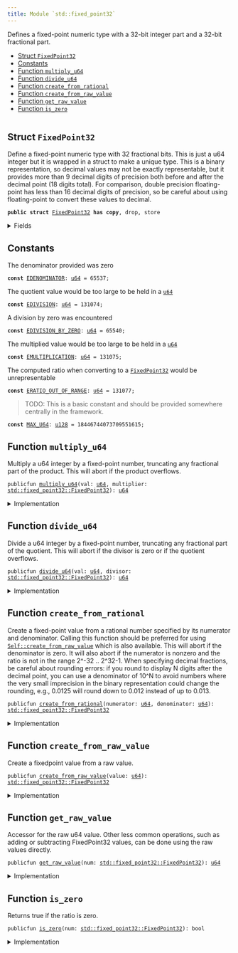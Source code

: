 ```yaml
---
title: Module `std::fixed_point32`
---
```


Defines a fixed-point numeric type with a 32-bit integer part and
a 32-bit fractional part.


-  [Struct `FixedPoint32`](#std_fixed_point32_FixedPoint32)
-  [Constants](#@Constants_0)
-  [Function `multiply_u64`](#std_fixed_point32_multiply_u64)
-  [Function `divide_u64`](#std_fixed_point32_divide_u64)
-  [Function `create_from_rational`](#std_fixed_point32_create_from_rational)
-  [Function `create_from_raw_value`](#std_fixed_point32_create_from_raw_value)
-  [Function `get_raw_value`](#std_fixed_point32_get_raw_value)
-  [Function `is_zero`](#std_fixed_point32_is_zero)


<pre><code></code></pre>



<a name="std_fixed_point32_FixedPoint32"></a>

## Struct `FixedPoint32`

Define a fixed-point numeric type with 32 fractional bits.
This is just a u64 integer but it is wrapped in a struct to
make a unique type. This is a binary representation, so decimal
values may not be exactly representable, but it provides more
than 9 decimal digits of precision both before and after the
decimal point (18 digits total). For comparison, double precision
floating-point has less than 16 decimal digits of precision, so
be careful about using floating-point to convert these values to
decimal.


<pre><code><b>public</b> <b>struct</b> <a href="std/fixed_point32.md#std_fixed_point32_FixedPoint32">FixedPoint32</a> <b>has</b> <b>copy</b>, drop, store
</code></pre>



<details>
<summary>Fields</summary>


<dl>
<dt>
<code>value: <a href="std/u64.md#std_u64">u64</a></code>
</dt>
<dd>
</dd>
</dl>


</details>

<a name="@Constants_0"></a>

## Constants


<a name="std_fixed_point32_EDENOMINATOR"></a>

The denominator provided was zero


<pre><code><b>const</b> <a href="std/fixed_point32.md#std_fixed_point32_EDENOMINATOR">EDENOMINATOR</a>: <a href="std/u64.md#std_u64">u64</a> = 65537;
</code></pre>



<a name="std_fixed_point32_EDIVISION"></a>

The quotient value would be too large to be held in a <code><a href="std/u64.md#std_u64">u64</a></code>


<pre><code><b>const</b> <a href="std/fixed_point32.md#std_fixed_point32_EDIVISION">EDIVISION</a>: <a href="std/u64.md#std_u64">u64</a> = 131074;
</code></pre>



<a name="std_fixed_point32_EDIVISION_BY_ZERO"></a>

A division by zero was encountered


<pre><code><b>const</b> <a href="std/fixed_point32.md#std_fixed_point32_EDIVISION_BY_ZERO">EDIVISION_BY_ZERO</a>: <a href="std/u64.md#std_u64">u64</a> = 65540;
</code></pre>



<a name="std_fixed_point32_EMULTIPLICATION"></a>

The multiplied value would be too large to be held in a <code><a href="std/u64.md#std_u64">u64</a></code>


<pre><code><b>const</b> <a href="std/fixed_point32.md#std_fixed_point32_EMULTIPLICATION">EMULTIPLICATION</a>: <a href="std/u64.md#std_u64">u64</a> = 131075;
</code></pre>



<a name="std_fixed_point32_ERATIO_OUT_OF_RANGE"></a>

The computed ratio when converting to a <code><a href="std/fixed_point32.md#std_fixed_point32_FixedPoint32">FixedPoint32</a></code> would be unrepresentable


<pre><code><b>const</b> <a href="std/fixed_point32.md#std_fixed_point32_ERATIO_OUT_OF_RANGE">ERATIO_OUT_OF_RANGE</a>: <a href="std/u64.md#std_u64">u64</a> = 131077;
</code></pre>



<a name="std_fixed_point32_MAX_U64"></a>

> TODO: This is a basic constant and should be provided somewhere centrally in the framework.


<pre><code><b>const</b> <a href="std/fixed_point32.md#std_fixed_point32_MAX_U64">MAX_U64</a>: <a href="std/u128.md#std_u128">u128</a> = 18446744073709551615;
</code></pre>



<a name="std_fixed_point32_multiply_u64"></a>

## Function `multiply_u64`

Multiply a u64 integer by a fixed-point number, truncating any
fractional part of the product. This will abort if the product
overflows.


<pre><code>publicfun <a href="std/fixed_point32.md#std_fixed_point32_multiply_u64">multiply_u64</a>(val: <a href="std/u64.md#std_u64">u64</a>, multiplier: <a href="std/fixed_point32.md#std_fixed_point32_FixedPoint32">std::fixed_point32::FixedPoint32</a>): <a href="std/u64.md#std_u64">u64</a>
</code></pre>



<details>
<summary>Implementation</summary>


<pre><code><b>public</b> <b>fun</b> <a href="std/fixed_point32.md#std_fixed_point32_multiply_u64">multiply_u64</a>(val: <a href="std/u64.md#std_u64">u64</a>, multiplier: <a href="std/fixed_point32.md#std_fixed_point32_FixedPoint32">FixedPoint32</a>): <a href="std/u64.md#std_u64">u64</a> {
    // The product of two 64 bit values <b>has</b> 128 bits, so perform the
    // multiplication with <a href="std/u128.md#std_u128">u128</a> types and keep the full 128 bit product
    // to avoid losing accuracy.
    <b>let</b> unscaled_product = val <b>as</b> <a href="std/u128.md#std_u128">u128</a> * (multiplier.value <b>as</b> <a href="std/u128.md#std_u128">u128</a>);
    // The unscaled product <b>has</b> 32 fractional bits (from the multiplier)
    // so rescale it by shifting away the low bits.
    <b>let</b> product = unscaled_product &gt;&gt; 32;
    // Check whether the value is too large.
    <b>assert</b>!(product &lt;= <a href="std/fixed_point32.md#std_fixed_point32_MAX_U64">MAX_U64</a>, <a href="std/fixed_point32.md#std_fixed_point32_EMULTIPLICATION">EMULTIPLICATION</a>);
    product <b>as</b> <a href="std/u64.md#std_u64">u64</a>
}
</code></pre>



</details>

<a name="std_fixed_point32_divide_u64"></a>

## Function `divide_u64`

Divide a u64 integer by a fixed-point number, truncating any
fractional part of the quotient. This will abort if the divisor
is zero or if the quotient overflows.


<pre><code>publicfun <a href="std/fixed_point32.md#std_fixed_point32_divide_u64">divide_u64</a>(val: <a href="std/u64.md#std_u64">u64</a>, divisor: <a href="std/fixed_point32.md#std_fixed_point32_FixedPoint32">std::fixed_point32::FixedPoint32</a>): <a href="std/u64.md#std_u64">u64</a>
</code></pre>



<details>
<summary>Implementation</summary>


<pre><code><b>public</b> <b>fun</b> <a href="std/fixed_point32.md#std_fixed_point32_divide_u64">divide_u64</a>(val: <a href="std/u64.md#std_u64">u64</a>, divisor: <a href="std/fixed_point32.md#std_fixed_point32_FixedPoint32">FixedPoint32</a>): <a href="std/u64.md#std_u64">u64</a> {
    // Check <b>for</b> division by zero.
    <b>assert</b>!(divisor.value != 0, <a href="std/fixed_point32.md#std_fixed_point32_EDIVISION_BY_ZERO">EDIVISION_BY_ZERO</a>);
    // First convert to 128 bits and then shift left to
    // add 32 fractional zero bits to the dividend.
    <b>let</b> scaled_value = val <b>as</b> <a href="std/u128.md#std_u128">u128</a> &lt;&lt; 32;
    <b>let</b> quotient = scaled_value / (divisor.value <b>as</b> <a href="std/u128.md#std_u128">u128</a>);
    // Check whether the value is too large.
    <b>assert</b>!(quotient &lt;= <a href="std/fixed_point32.md#std_fixed_point32_MAX_U64">MAX_U64</a>, <a href="std/fixed_point32.md#std_fixed_point32_EDIVISION">EDIVISION</a>);
    // the value may be too large, which will cause the cast to fail
    // with an arithmetic error.
    quotient <b>as</b> <a href="std/u64.md#std_u64">u64</a>
}
</code></pre>



</details>

<a name="std_fixed_point32_create_from_rational"></a>

## Function `create_from_rational`

Create a fixed-point value from a rational number specified by its
numerator and denominator. Calling this function should be preferred
for using <code><a href="std/fixed_point32.md#std_fixed_point32_create_from_raw_value">Self::create_from_raw_value</a></code> which is also available.
This will abort if the denominator is zero. It will also
abort if the numerator is nonzero and the ratio is not in the range
2^-32 .. 2^32-1. When specifying decimal fractions, be careful about
rounding errors: if you round to display N digits after the decimal
point, you can use a denominator of 10^N to avoid numbers where the
very small imprecision in the binary representation could change the
rounding, e.g., 0.0125 will round down to 0.012 instead of up to 0.013.


<pre><code>publicfun <a href="std/fixed_point32.md#std_fixed_point32_create_from_rational">create_from_rational</a>(numerator: <a href="std/u64.md#std_u64">u64</a>, denominator: <a href="std/u64.md#std_u64">u64</a>): <a href="std/fixed_point32.md#std_fixed_point32_FixedPoint32">std::fixed_point32::FixedPoint32</a>
</code></pre>



<details>
<summary>Implementation</summary>


<pre><code><b>public</b> <b>fun</b> <a href="std/fixed_point32.md#std_fixed_point32_create_from_rational">create_from_rational</a>(numerator: <a href="std/u64.md#std_u64">u64</a>, denominator: <a href="std/u64.md#std_u64">u64</a>): <a href="std/fixed_point32.md#std_fixed_point32_FixedPoint32">FixedPoint32</a> {
    // If the denominator is zero, this will <b>abort</b>.
    // Scale the numerator to have 64 fractional bits and the denominator
    // to have 32 fractional bits, so that the quotient will have 32
    // fractional bits.
    <b>let</b> scaled_numerator = numerator <b>as</b> <a href="std/u128.md#std_u128">u128</a> &lt;&lt; 64;
    <b>let</b> scaled_denominator = denominator <b>as</b> <a href="std/u128.md#std_u128">u128</a> &lt;&lt; 32;
    <b>assert</b>!(scaled_denominator != 0, <a href="std/fixed_point32.md#std_fixed_point32_EDENOMINATOR">EDENOMINATOR</a>);
    <b>let</b> quotient = scaled_numerator / scaled_denominator;
    <b>assert</b>!(quotient != 0 || numerator == 0, <a href="std/fixed_point32.md#std_fixed_point32_ERATIO_OUT_OF_RANGE">ERATIO_OUT_OF_RANGE</a>);
    // Return the quotient <b>as</b> a fixed-point number. We first need to check whether the cast
    // can succeed.
    <b>assert</b>!(quotient &lt;= <a href="std/fixed_point32.md#std_fixed_point32_MAX_U64">MAX_U64</a>, <a href="std/fixed_point32.md#std_fixed_point32_ERATIO_OUT_OF_RANGE">ERATIO_OUT_OF_RANGE</a>);
    <a href="std/fixed_point32.md#std_fixed_point32_FixedPoint32">FixedPoint32</a> { value: quotient <b>as</b> <a href="std/u64.md#std_u64">u64</a> }
}
</code></pre>



</details>

<a name="std_fixed_point32_create_from_raw_value"></a>

## Function `create_from_raw_value`

Create a fixedpoint value from a raw value.


<pre><code>publicfun <a href="std/fixed_point32.md#std_fixed_point32_create_from_raw_value">create_from_raw_value</a>(value: <a href="std/u64.md#std_u64">u64</a>): <a href="std/fixed_point32.md#std_fixed_point32_FixedPoint32">std::fixed_point32::FixedPoint32</a>
</code></pre>



<details>
<summary>Implementation</summary>


<pre><code><b>public</b> <b>fun</b> <a href="std/fixed_point32.md#std_fixed_point32_create_from_raw_value">create_from_raw_value</a>(value: <a href="std/u64.md#std_u64">u64</a>): <a href="std/fixed_point32.md#std_fixed_point32_FixedPoint32">FixedPoint32</a> {
    <a href="std/fixed_point32.md#std_fixed_point32_FixedPoint32">FixedPoint32</a> { value }
}
</code></pre>



</details>

<a name="std_fixed_point32_get_raw_value"></a>

## Function `get_raw_value`

Accessor for the raw u64 value. Other less common operations, such as
adding or subtracting FixedPoint32 values, can be done using the raw
values directly.


<pre><code>publicfun <a href="std/fixed_point32.md#std_fixed_point32_get_raw_value">get_raw_value</a>(num: <a href="std/fixed_point32.md#std_fixed_point32_FixedPoint32">std::fixed_point32::FixedPoint32</a>): <a href="std/u64.md#std_u64">u64</a>
</code></pre>



<details>
<summary>Implementation</summary>


<pre><code><b>public</b> <b>fun</b> <a href="std/fixed_point32.md#std_fixed_point32_get_raw_value">get_raw_value</a>(num: <a href="std/fixed_point32.md#std_fixed_point32_FixedPoint32">FixedPoint32</a>): <a href="std/u64.md#std_u64">u64</a> {
    num.value
}
</code></pre>



</details>

<a name="std_fixed_point32_is_zero"></a>

## Function `is_zero`

Returns true if the ratio is zero.


<pre><code>publicfun <a href="std/fixed_point32.md#std_fixed_point32_is_zero">is_zero</a>(num: <a href="std/fixed_point32.md#std_fixed_point32_FixedPoint32">std::fixed_point32::FixedPoint32</a>): bool
</code></pre>



<details>
<summary>Implementation</summary>


<pre><code><b>public</b> <b>fun</b> <a href="std/fixed_point32.md#std_fixed_point32_is_zero">is_zero</a>(num: <a href="std/fixed_point32.md#std_fixed_point32_FixedPoint32">FixedPoint32</a>): bool {
    num.value == 0
}
</code></pre>



</details>
